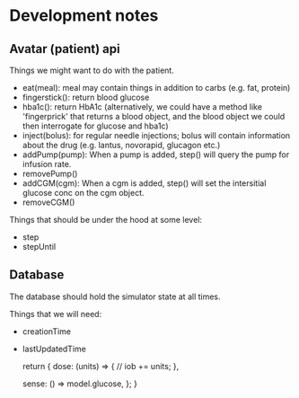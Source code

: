 # Development notes

## Avatar (patient) api
Things we might want to do with the patient.
 - eat(meal): meal may contain things in addition to carbs (e.g. fat, protein)
 - fingerstick(): return blood glucose
 - hba1c(): return HbA1c (alternatively, we could have a method like 'fingerprick' that returns a blood object, and the blood object we could then interrogate for glucose and hba1c)
 - inject(bolus): for regular needle injections; bolus will contain information about the drug (e.g. lantus, novorapid, glucagon etc.)
 - addPump(pump): When a pump is added, step() will query the pump for infusion rate.
 - removePump()
 - addCGM(cgm): When a cgm is added, step() will set the intersitial glucose conc on the cgm object.
 - removeCGM()

Things that should be under the hood at some level:
 - step
 - stepUntil

## Database
The database should hold the simulator state at all times.

Things that we will need:
 - creationTime
 - lastUpdatedTime


   return {
     dose: (units) => {
       // iob += units;
     },

     sense: () => model.glucose,
   };
 }
